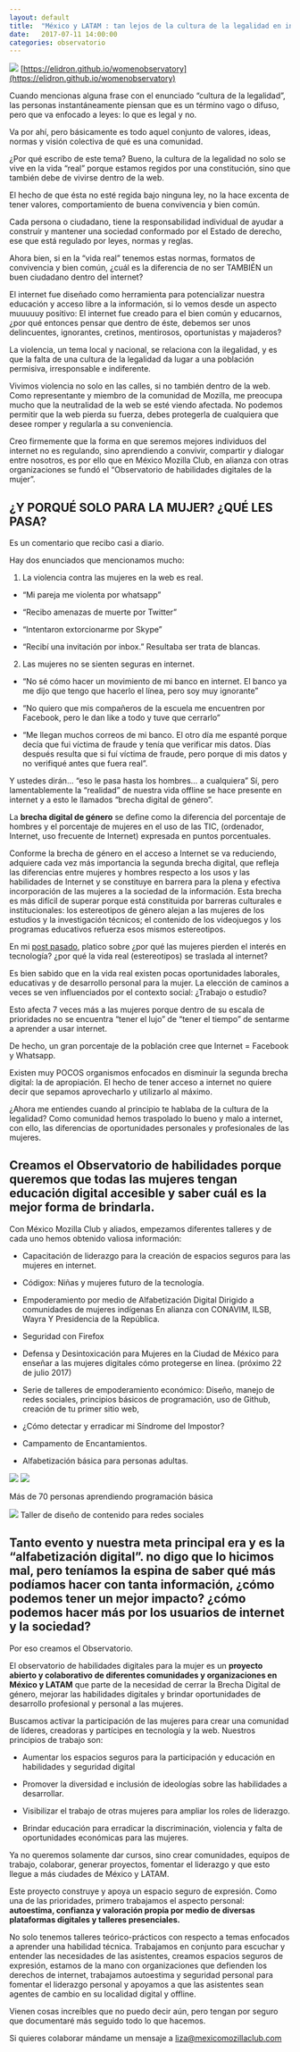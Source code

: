 ```yaml
---
layout: default
title:  "México y LATAM : tan lejos de la cultura de la legalidad en internet. Solución: Creación del Observatorio de habilidades digitales de la mujer."
date:   2017-07-11 14:00:00
categories: observatorio
---
```


![](https://cdn-images-1.medium.com/max/1600/1*5og8D-uA5hu3qrF8q8CpWw.png)
[https://elidron.github.io/womenobservatory](https://elidron.github.io/womenobservatory)

Cuando mencionas alguna frase con el enunciado “cultura de la legalidad”, las personas instantáneamente piensan que es un término vago o difuso, pero que va enfocado a leyes: lo que es legal y no.

Va por ahí, pero básicamente es todo aquel conjunto de valores, ideas, normas y visión colectiva de qué es una comunidad.

¿Por qué escribo de este tema? Bueno, la cultura de la legalidad no solo se vive en la vida “real” porque estamos regidos por una constitución, sino que también debe de vivirse dentro de la web.

El hecho de que ésta no esté regida bajo ninguna ley, no la hace excenta de tener valores, comportamiento de buena convivencia y bien común.

Cada persona o ciudadano, tiene la responsabilidad individual de ayudar a construír y mantener una sociedad conformado por el Estado de derecho, ese que está regulado por leyes, normas y reglas.

Ahora bien, si en la “vida real” tenemos estas normas, formatos de convivencia y bien común, ¿cuál es la diferencia de no ser TAMBIÉN un buen ciudadano dentro del internet?

El internet fue diseñado como herramienta para potencializar nuestra educación y acceso libre a la información, si lo vemos desde un aspecto muuuuuy positivo: El internet fue creado para el bien común y educarnos, ¿por qué entonces pensar que dentro de éste, debemos ser unos delincuentes, ignorantes, cretinos, mentirosos, oportunistas y majaderos?

La violencia, un tema local y nacional, se relaciona con la ilegalidad, y es que la falta de una cultura de la legalidad da lugar a una población permisiva, irresponsable e indiferente.

Vivimos violencia no solo en las calles, si no también dentro de la web. Como representante y miembro de la comunidad de Mozilla, me preocupa mucho que la neutralidad de la web se esté viendo afectada. No podemos permitir que la web pierda su fuerza, debes protegerla de cualquiera que desee romper y regularla a su conveniencia.

Creo firmemente que la forma en que seremos mejores individuos del internet no es regulando, sino aprendiendo a convivir, compartir y dialogar entre nosotros, es por ello que en México Mozilla Club, en alianza con otras organizaciones se fundó el “Observatorio de habilidades digitales de la mujer”.

## ¿Y PORQUÉ SOLO PARA LA MUJER? ¿QUÉ LES PASA?

Es un comentario que recibo casi a diario.

Hay dos enunciados que mencionamos mucho:

1. La violencia contra las mujeres en la web es real.

* “Mi pareja me violenta por whatsapp”

* “Recibo amenazas de muerte por Twitter”

* “Intentaron extorcionarme por Skype”

* “Recibí una invitación por inbox.” Resultaba ser trata de blancas.

2. Las mujeres no se sienten seguras en internet.

* “No sé cómo hacer un movimiento de mi banco en internet. El banco ya me dijo que tengo que hacerlo el línea, pero soy muy ignorante”

* “No quiero que mis compañeros de la escuela me encuentren por Facebook, pero le dan like a todo y tuve que cerrarlo”

* “Me llegan muchos correos de mi banco. El otro día me espanté porque decía que fui víctima de fraude y tenía que verificar mis datos. Días después resulta que si fuí víctima de fraude, pero porque di mis datos y no verifiqué antes que fuera real”.

Y ustedes dirán… “eso le pasa hasta los hombres… a cualquiera” Sí, pero lamentablemente la “realidad” de nuestra vida offline se hace presente en internet y a esto le llamados “brecha digital de género”.

La **brecha digital de género** se define como la diferencia del porcentaje de hombres y el porcentaje de mujeres en el uso de las TIC, (ordenador, Internet, uso frecuente de Internet) expresada en puntos porcentuales.

Conforme la brecha de género en el acceso a Internet se va reduciendo, adquiere cada vez más importancia la segunda brecha digital, que refleja las diferencias entre mujeres y hombres respecto a los usos y las habilidades de Internet y se constituye en barrera para la plena y efectiva incorporación de las mujeres a la sociedad de la información. Esta brecha es más difícil de superar porque está constituida por barreras culturales e institucionales: los estereotipos de género alejan a las mujeres de los estudios y la investigación técnicos; el contenido de los videojuegos y los programas educativos refuerza esos mismos estereotipos.

En mi [post pasado](https://mexicomozillaclub.github.io/blog/observatorio/2017/07/11/Codigox-Ni%C3%B1as-y-Mujeres-Futuro-de-la-tecnologia.html), platico sobre ¿por qué las mujeres pierden el interés en tecnología? ¿por qué la vida real (estereotipos) se traslada al internet?

Es bien sabido que en la vida real existen pocas oportunidades laborales, educativas y de desarrollo personal para la mujer. La elección de caminos a veces se ven influenciados por el contexto social: ¿Trabajo o estudio?

Esto afecta 7 veces más a las mujeres porque dentro de su escala de prioridades no se encuentra “tener el lujo” de “tener el tiempo” de sentarme a aprender a usar internet.

De hecho, un gran porcentaje de la población cree que Internet = Facebook y Whatsapp.

Existen muy POCOS organismos enfocados en disminuir la segunda brecha digital: la de apropiación. El hecho de tener acceso a internet no quiere decir que sepamos aprovecharlo y utilizarlo al máximo.

¿Ahora me entiendes cuando al principio te hablaba de la cultura de la legalidad? Como comunidad hemos traspolado lo bueno y malo a internet, con ello, las diferencias de oportunidades personales y profesionales de las mujeres.

## Creamos el Observatorio de habilidades porque queremos que todas las mujeres tengan educación digital accesible y saber cuál es la mejor forma de brindarla.

Con México Mozilla Club y aliados, empezamos diferentes talleres y de cada uno hemos obtenido valiosa información:

* Capacitación de liderazgo para la creación de espacios seguros para las mujeres en internet.

* Códigox: Niñas y mujeres futuro de la tecnología.

* Empoderamiento por medio de Alfabetización Digital Dirigido a comunidades de mujeres indígenas En alianza con CONAVIM, ILSB, Wayra Y Presidencia de la República.

* Seguridad con Firefox

* Defensa y Desintoxicación para Mujeres en la Ciudad de México para enseñar a las mujeres digitales cómo protegerse en línea. (próximo 22 de julio 2017)

* Serie de talleres de empoderamiento económico: Diseño, manejo de redes sociales, principios básicos de programación, uso de Github, creación de tu primer sitio web,

* ¿Cómo detectar y erradicar mi Síndrome del Impostor?

* Campamento de Encantamientos.

* Alfabetización básica para personas adultas.

![](https://cdn-images-1.medium.com/max/1600/1*R4jY0bEPTogwzYffWIerLw.png) 
![](https://cdn-images-1.medium.com/max/1600/1*86qDi5wuKkkMjF7DnG5bDA.jpeg)

Más de 70 personas aprendiendo programación básica

![](https://cdn-images-1.medium.com/max/1600/1*C3U3ahsJHorEmHXIUMCUPQ.jpeg)
Taller de diseño de contenido para redes sociales

## Tanto evento y nuestra meta principal era y es la “alfabetización digital”. no digo que lo hicimos mal, pero teníamos la espina de saber qué más podíamos hacer con tanta información, ¿cómo podemos tener un mejor impacto? ¿cómo podemos hacer más por los usuarios de internet y la sociedad?

Por eso creamos el Observatorio.

El observatorio de habilidades digitales para la mujer es un **proyecto abierto y colaborativo de diferentes comunidades y organizaciones en México y LATAM** que parte de la necesidad de cerrar la Brecha Digital de género, mejorar las habilidades digitales y brindar oportunidades de desarrollo profesional y personal a las mujeres.

Buscamos activar la participación de las mujeres para crear una comunidad de líderes, creadoras y partícipes en tecnología y la web. Nuestros principios de trabajo son:

* Aumentar los espacios seguros para la participación y educación en habilidades y seguridad digital

* Promover la diversidad e inclusión de ideologías sobre las habilidades a desarrollar.

* Visibilizar el trabajo de otras mujeres para ampliar los roles de liderazgo.

* Brindar educación para erradicar la discriminación, violencia y falta de oportunidades económicas para las mujeres.


Ya no queremos solamente dar cursos, sino crear comunidades, equipos de trabajo, colaborar, generar proyectos, fomentar el liderazgo y que esto llegue a más ciudades de México y LATAM.

Este proyecto construye y apoya un espacio seguro de expresión. Como una de las prioridades, primero trabajamos el aspecto personal: **autoestima, confianza y valoración propia por medio de diversas plataformas digitales y talleres presenciales.**

No solo tenemos talleres teórico-prácticos con respecto a temas enfocados a aprender una habilidad técnica. Trabajamos en conjunto para escuchar y entender las necesidades de las asistentes, creamos espacios seguros de expresión, estamos de la mano con organizaciones que defienden los derechos de internet, trabajamos autoestima y seguridad personal para fomentar el liderazgo personal y apoyamos a que las asistentes sean agentes de cambio en su localidad digital y offline.

Vienen cosas increíbles que no puedo decir aún, pero tengan por seguro que documentaré más seguido todo lo que hacemos.

Si quieres colaborar mándame un mensaje a liza@mexicomozillaclub.com



